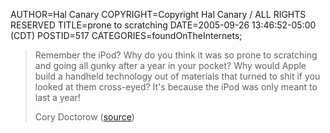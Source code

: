 AUTHOR=Hal Canary
COPYRIGHT=Copyright Hal Canary / ALL RIGHTS RESERVED
TITLE=prone to scratching
DATE=2005-09-26 13:46:52-05:00 (CDT)
POSTID=517
CATEGORIES=foundOnTheInternets;

> Remember the iPod? Why do you think it was so prone to scratching and going all gunky after a year in your pocket? Why would Apple build a handheld technology out of materials that turned to shit if you looked at them cross-eyed? It's because the iPod was only meant to last a year!
> 
> Cory Doctorow ([source](http://www.salon.com/tech/feature/2005/09/26/themepunks_3/))
